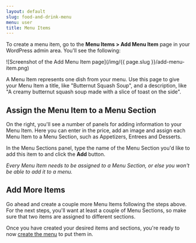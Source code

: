 ```yaml
---
layout: default
slug: food-and-drink-menu
menu: user
title: Menu Items
---
```

To create a menu item, go to the **Menu Items > Add Menu Item** page in your WordPress admin area. You'll see the following:

![Screenshot of the Add Menu Item page](/img/{{ page.slug }}/add-menu-item.png)

A Menu Item represents one dish from your menu. Use this page to give your Menu Item a title, like "Butternut Squash Soup", and a description, like "A creamy butternut squash soup made with a slice of toast on the side".

## <a name="assign-item-to-section"></a>Assign the Menu Item to a Menu Section

On the right, you'll see a number of panels for adding information to your Menu Item. Here you can enter in the price, add an image and assign each Menu Item to a Menu Section, such as Appetizers, Entrees and Desserts.

In the Menu Sections panel, type the name of the Menu Section you'd like to add this item to and click the **Add** button.

*Every Menu Item needs to be assigned to a Menu Section, or else you won't be able to add it to a menu.*

## Add More Items

Go ahead and create a couple more Menu Items following the steps above. For the next steps, you'll want at least a couple of Menu Sections, so make sure that two items are assigned to different sections.

Once you have created your desired items and sections, you're ready to now [create the menu](create-menu) to put them in.
